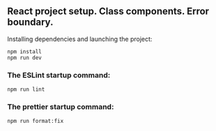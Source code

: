 ## React project setup. Class components. Error boundary.

Installing dependencies and launching the project:

```
npm install
npm run dev
```

### The ESLint startup command:

```
npm run lint
```

### The prettier startup command:

```
npm run format:fix
```
